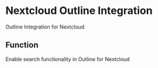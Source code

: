 # Nextcloud Outline Integration
Outline Integration for Nextcloud

## Function
Enable search functionality in Outline for Nextcloud
